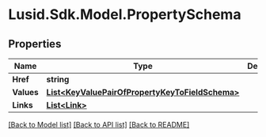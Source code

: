 # Lusid.Sdk.Model.PropertySchema
## Properties

Name | Type | Description | Notes
------------ | ------------- | ------------- | -------------
**Href** | **string** |  | [optional] 
**Values** | [**List&lt;KeyValuePairOfPropertyKeyToFieldSchema&gt;**](KeyValuePairOfPropertyKeyToFieldSchema.md) |  | [optional] 
**Links** | [**List&lt;Link&gt;**](Link.md) |  | [optional] 

[[Back to Model list]](../README.md#documentation-for-models) [[Back to API list]](../README.md#documentation-for-api-endpoints) [[Back to README]](../README.md)

